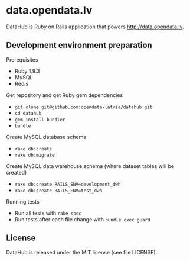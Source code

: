 data.opendata.lv
================

DataHub is Ruby on Rails application that powers http://data.opendata.lv.

Development environment preparation
-----------------------------------

Prerequisites

* Ruby 1.9.3
* MySQL
* Redis

Get repository and get Ruby gem dependencies

* `git clone git@github.com:opendata-latvia/datahub.git`
* `cd datahub`
* `gem install bundler`
* `bundle`

Create MySQL database schema

* `rake db:create`
* `rake db:migrate`

Create MySQL data warehouse schema (where dataset tables will be created)

* `rake db:create RAILS_ENV=development_dwh`
* `rake db:create RAILS_ENV=test_dwh`

Running tests

* Run all tests with `rake spec`
* Run tests after each file change with `bundle exec guard`

License
-------

DataHub is released under the MIT license (see file LICENSE).
